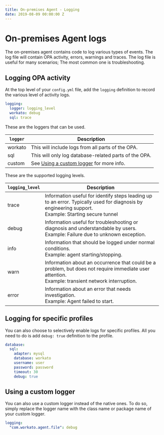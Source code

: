 ```yaml
---
title: On-premises Agent - Logging
date: 2019-08-09 00:00:00 Z
---
```


# On-premises Agent logs
The on-premises agent contains code to log various types of events. The log file will contain OPA activity, errors, warnings and traces. The log file is useful for many scenarios; The most common one is troubleshooting.

## Logging OPA activity
At the top level of your `config.yml` file, add the `logging` definition to record the various level of activity logs.

```yml
logging:
  logger: logging_level
  workato: debug
  sql: trace
```

These are the loggers that can be used.

| `logger` | Description                                                        |
| -------- | ------------------------------------------------------------------ |
| workato  | This will include logs from all parts of the OPA.                  |
| sql      | This will only log database-related parts of the OPA.              |
| custom   | See [Using a custom logger](#using-a-custom-logger) for more info. |

These are the supported logging levels.

| `logging_level` | Description |
| --------------- | ----------- |
| trace           | Information useful for identify steps leading up to an error. Typically used for diagnosis by engineering support.<br>Example: Starting secure tunnel |
| debug           | Information useful for troubleshooting or diagnosis and understandable by users.<br>Example: Failure due to unknown exception. |
| info            | Information that should be logged under normal conditions.<br>Example: agent starting/stopping. |
| warn            | Information about an occurrence that could be a problem, but does not require immediate user attention.<br>Example: transient network interruption. |
| error           | Information about an error that needs investigation.<br>Example: Agent failed to start. |

## Logging for specific profiles
You can also choose to selectively enable logs for specific profiles. All you need to do is add `debug: true` definition to the profile.

```yml
database:
  sql:
    adapter: mysql
    database: workato
    username: user
    password: password
    timeout: 30
    debug: true
```

## Using a custom logger
You can also use a custom logger instead of the native ones. To do so, simply replace the logger name with the class name or package name of your custom logger.

```yml
logging:
  "com.workato.agent.file": debug
```
